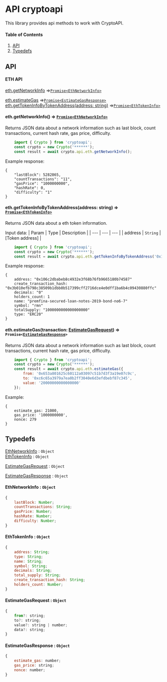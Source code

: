 # API cryptoapi
This library provides api methods to work with CryptoAPI.

#### Table of Contents
1. [API](#api)
2. [Typedefs](#typedefs)

## API

#### ETH API
<dl>
<dt><a href="#eth.getNetworkInfo">eth.getNetworkInfo</a> ⇒<code><a href="#EthNetworkInfo">Promise&lt;EthNetworkInfo&gt;</a></code></dt></dt>
<dd></dd>
</dl>

<dl>
<dt><a href="#eth.estimateGas">eth.estimateGas</a> ⇒<code><a href="#EstimateGasResponse">Promise&lt;EstimateGasResponse&gt;</a></code></dt></dt>
<dd></dd>
<dt><a href="#eth.getTokenInfoByTokenAddress">eth.getTokenInfoByTokenAddress(address: string)</a> ⇒<code><a href="#EthTokenInfo">Promise&lt;EthTokenInfo&gt;</a></code></dt></dt>
<dd></dd>
</dl>

#### <a name="eth.getNetworkInfo">eth.getNetworkInfo()</a> ⇒ <code><a href="#EthNetworkInfo">Promise&lt;EthNetworkInfo&gt;</a></code></dt></dt>
Returns JSON data about a network information such as last block, count transactions,
current hash rate, gas price, difficulty.
```javascript
    import { Crypto } from 'cryptoapi';
    const crypto = new Crypto('******');
    const result = await crypto.api.eth.getNetworkInfo();
```
Example response:
```
{
    "lastBlock": 5282865,
    "countTransactions": "11",
    "gasPrice": "1000000000",
    "hashRate": 0,
    "difficulty": "1"
}
```
#### <a name="eth.getTokenInfoByTokenAddress">eth.getTokenInfoByTokenAddress(address: string)</a> ⇒ <code><a href="#EthTokenInfo">Promise&lt;EthTokenInfo&gt;</a></code></dt></dt>
Returns JSON data about a eth token information.

Input data:
| Param | Type | Description |
| --- | --- | --- |
| address | <code>String</code> | [Token address] |
```javascript
    import { Crypto } from 'cryptoapi';
    const crypto = new Crypto('******');
    const result = await crypto.api.eth.getTokenInfoByTokenAddress('0x106c2dbabeb8c4932e3f68b76fb9665180b74587');
```
Example response:
```
{
    address: "0x106c2dbabeb8c4932e3f68b76fb9665180b74587"
    create_transaction_hash: "0x3b010efb798c38509b1dbb0b517399cff2716dce4e0dff1ba6b4c09430880ffc"
    decimals: "0"
    holders_count: 1
    name: "premfina-secured-loan-notes-2019-bond-no6-7"
    symbol: "rmn"
    totalSupply: "1000000000000000000"
    type: "ERC20"
}
```

#### <a name="eth.estimateGas">eth.estimateGas</a>(transaction: <a href="#EstimateGasRequest">EstimateGasRequest</a>) ⇒ <code>Promise&lt;<a href="#EstimateGasResponse">EstimateGasResponse</a>&gt;</code></dt></dt>
Returns JSON data about a network information such as last block, count transactions,
current hash rate, gas price, difficulty.
```javascript
    import { Crypto } from 'cryptoapi';
    const crypto = new Crypto('******');
    const result = await crypto.api.eth.estimateGas({
        from: '0x653a801625c60112a03097c51b7d3f3a19e07c9c',
    	to: '0xc6c65a3979a7ea0b2ff3040e6d3efdbebf87c345',
    	value: '20000000000000000'
    });
```
Example:
```
{
    estimate_gas: 21000,
    gas_price: '1000000000',
    nonce: 279
}
```

## Typedefs

<dl>
<dt><a href="#EthNetworkInfo">EthNetworkInfo</a> : <code>Object</code></dt>
<dd></dd>
<dt><a href="#EthTokenInfo">EthTokenInfo</a> : <code>Object</code></dt>
<dd></dd>
</dl>

<dl>
<dt><a href="#EstimateGasRequest">EstimateGasRequest</a> : <code>Object</code></dt>
<dd></dd>
</dl>
<dl>
<dt><a href="#EstimateGasResponse">EstimateGasResponse</a> : <code>Object</code></dt>
<dd></dd>
</dl>

#### EthNetworkInfo : <code>Object</code>
<a name="EthNetworkInfo"></a>

```javascript
{
    lastBlock: Number;
    countTransactions: String;
    gasPrice: Number;
    hashRate: Number;
    difficulty: Number;
}
```

#### EthTokenInfo : <code>Object</code>
<a name="EthTokenInfo"></a>

```javascript
{
    address: String;
    type: String;
    name: String;
    symbol: String;
    decimals: String;
    total_supply: String;
    create_transaction_hash: String;
    holders_count: Number;
}
```

#### EstimateGasRequest : <code>Object</code>
<a name="EstimateGasRequest"></a>

```javascript
{
    from?: string;
	to?: string;
	value?: string | number;
	data?: string;
}
```

#### EstimateGasResponse : <code>Object</code>
<a name="EstimateGasResponse"></a>

```javascript
{
    estimate_gas: number;
	gas_price: string;
	nonce: number;
}
```
